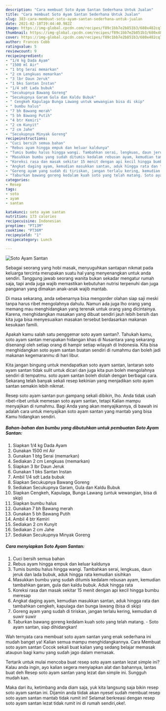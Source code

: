 ```yaml
---
description: "Cara membuat Soto Ayam Santan Sederhana Untuk Jualan"
title: "Cara membuat Soto Ayam Santan Sederhana Untuk Jualan"
slug: 383-cara-membuat-soto-ayam-santan-sederhana-untuk-jualan
date: 2021-02-18T19:44:40.982Z
image: https://img-global.cpcdn.com/recipes/f89c1bb7e2b851b3/680x482cq70/soto-ayam-santan-foto-resep-utama.jpg
thumbnail: https://img-global.cpcdn.com/recipes/f89c1bb7e2b851b3/680x482cq70/soto-ayam-santan-foto-resep-utama.jpg
cover: https://img-global.cpcdn.com/recipes/f89c1bb7e2b851b3/680x482cq70/soto-ayam-santan-foto-resep-utama.jpg
author: Frances Cobb
ratingvalue: 5
reviewcount: 9
recipeingredient:
- "1/4 kg Dada Ayam"
- "1500 ml Air"
- "1 btg Serai memarkan"
- "2 cm Lengkuas memarkan"
- "3 lbr Daun Jeruk"
- "1 bks Santan Instan"
- "1/4 sdt Lada bubuk"
- "Secukupnya Bawang Goreng"
- "Secukupnya Garam Gula dan Kaldu Bubuk"
- " Cengkeh Kapulaga Bunga Lawang untuk wewangian bisa di skip"
- " bumbu halus"
- "7 bh Bawang merah"
- "5 bh Bawang Putih"
- "4 btr Kemiri"
- "2 cm Kunyit"
- "2 cm Jahe"
- "Secukupnya Minyak Goreng"
recipeinstructions:
- "Cuci bersih semua bahan"
- "Rebus ayam hingga empuk dan keluar kaldunya"
- "Tumis bumbu halus hingga wangi. Tambahkan serai, lengkuas, daun jeruk dan lada bubuk, aduk hingga rata kemudian sisihkan"
- "Masukkan bumbu yang sudah ditumis kedalam rebusan ayam, kemudian tambahkan garam, gula dan kaldu bubuk. Aduk hingga rata"
- "Koreksi rasa dan masak sekitar 15 menit dengan api kecil hingga bumbu meresap"
- "Angkat daging ayam, kemudian masukkan santan, aduk hingga rata dan tambahkan cengkeh, kapulaga dan bunga lawang (bisa di skip)"
- "Goreng ayam yang sudah di tiriskan, jangan terlalu kering, kemudian di suwir suwir"
- "Taburkan bawang goreng kedalam kuah soto yang telah matang. Soto ayam santan, siap dihidangkan!"
categories:
- Resep
tags:
- soto
- ayam
- santan

katakunci: soto ayam santan 
nutrition: 173 calories
recipecuisine: Indonesian
preptime: "PT13M"
cooktime: "PT36M"
recipeyield: "1"
recipecategory: Lunch

---
```



![Soto Ayam Santan](https://img-global.cpcdn.com/recipes/f89c1bb7e2b851b3/680x482cq70/soto-ayam-santan-foto-resep-utama.jpg)

Sebagai seorang yang hobi masak, menyuguhkan santapan nikmat pada keluarga tercinta merupakan suatu hal yang menyenangkan untuk anda sendiri. Tanggung jawab seorang  wanita bukan sekadar mengatur rumah saja, tapi anda juga wajib memastikan kebutuhan nutrisi terpenuhi dan juga panganan yang dimakan anak-anak wajib mantab.

Di masa  sekarang, anda sebenarnya bisa mengorder olahan siap saji meski tanpa harus ribet mengolahnya dahulu. Namun ada juga lho orang yang memang mau menghidangkan yang terenak untuk orang yang dicintainya. Karena, menghidangkan masakan yang dibuat sendiri jauh lebih bersih dan kita juga bisa menyesuaikan masakan tersebut berdasarkan makanan kesukaan famili. 



Apakah kamu salah satu penggemar soto ayam santan?. Tahukah kamu, soto ayam santan merupakan hidangan khas di Nusantara yang sekarang disenangi oleh setiap orang di hampir setiap wilayah di Indonesia. Kita bisa menghidangkan soto ayam santan buatan sendiri di rumahmu dan boleh jadi makanan kegemaranmu di hari libur.

Kita jangan bingung untuk mendapatkan soto ayam santan, lantaran soto ayam santan tidak sulit untuk dicari dan juga kita pun boleh mengolahnya sendiri di tempatmu. soto ayam santan boleh diolah dengan berbagai cara. Sekarang telah banyak sekali resep kekinian yang menjadikan soto ayam santan semakin lebih nikmat.

Resep soto ayam santan pun gampang sekali dibikin, lho. Anda tidak usah ribet-ribet untuk memesan soto ayam santan, tetapi Kalian mampu menyajikan di rumahmu. Bagi Anda yang akan menyajikannya, di bawah ini adalah cara untuk menyajikan soto ayam santan yang mantab yang bisa Kamu hidangkan sendiri.

<!--inarticleads1-->

##### Bahan-bahan dan bumbu yang dibutuhkan untuk pembuatan Soto Ayam Santan:

1. Siapkan 1/4 kg Dada Ayam
1. Gunakan 1500 ml Air
1. Gunakan 1 btg Serai (memarkan)
1. Sediakan 2 cm Lengkuas (memarkan)
1. Siapkan 3 lbr Daun Jeruk
1. Gunakan 1 bks Santan Instan
1. Ambil 1/4 sdt Lada bubuk
1. Siapkan Secukupnya Bawang Goreng
1. Sediakan Secukupnya Garam, Gula dan Kaldu Bubuk
1. Siapkan  Cengkeh, Kapulaga, Bunga Lawang (untuk wewangian, bisa di skip)
1. Siapkan  bumbu halus
1. Gunakan 7 bh Bawang merah
1. Gunakan 5 bh Bawang Putih
1. Ambil 4 btr Kemiri
1. Sediakan 2 cm Kunyit
1. Sediakan 2 cm Jahe
1. Sediakan Secukupnya Minyak Goreng




<!--inarticleads2-->

##### Cara menyiapkan Soto Ayam Santan:

1. Cuci bersih semua bahan
1. Rebus ayam hingga empuk dan keluar kaldunya
1. Tumis bumbu halus hingga wangi. Tambahkan serai, lengkuas, daun jeruk dan lada bubuk, aduk hingga rata kemudian sisihkan
1. Masukkan bumbu yang sudah ditumis kedalam rebusan ayam, kemudian tambahkan garam, gula dan kaldu bubuk. Aduk hingga rata
1. Koreksi rasa dan masak sekitar 15 menit dengan api kecil hingga bumbu meresap
1. Angkat daging ayam, kemudian masukkan santan, aduk hingga rata dan tambahkan cengkeh, kapulaga dan bunga lawang (bisa di skip)
1. Goreng ayam yang sudah di tiriskan, jangan terlalu kering, kemudian di suwir suwir
1. Taburkan bawang goreng kedalam kuah soto yang telah matang. - Soto ayam santan, siap dihidangkan!




Wah ternyata cara membuat soto ayam santan yang enak sederhana ini mudah banget ya! Kalian semua mampu menghidangkannya. Cara Membuat soto ayam santan Cocok sekali buat kalian yang sedang belajar memasak ataupun bagi kamu yang sudah jago dalam memasak.

Tertarik untuk mulai mencoba buat resep soto ayam santan lezat simple ini? Kalau anda ingin, ayo kalian segera menyiapkan alat dan bahannya, lantas buat deh Resep soto ayam santan yang lezat dan simple ini. Sungguh mudah kan. 

Maka dari itu, ketimbang anda diam saja, yuk kita langsung saja bikin resep soto ayam santan ini. Dijamin anda tiidak akan nyesel sudah membuat resep soto ayam santan mantab tidak rumit ini! Selamat berkreasi dengan resep soto ayam santan lezat tidak rumit ini di rumah sendiri,oke!.


